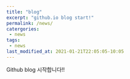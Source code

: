 ```yaml
---
title: "blog"
excerpt: "github.io blog start!"
permalink: /news/
catergories:
 - news
tags:
 - news
last_modified_at: 2021-01-21T22:05:05-10:05
---
```


Github blog 시작합니다!!
